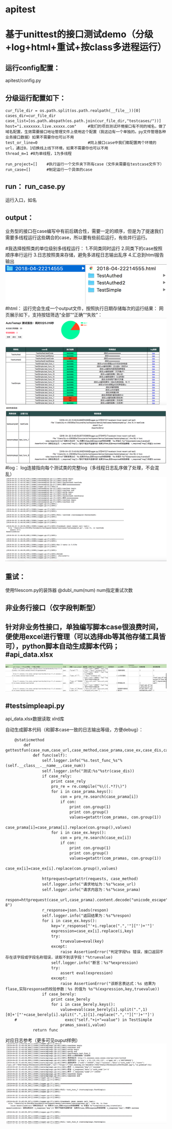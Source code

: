 # apitest
基于unittest的接口测试demo（分级+log+html+重试+按class多进程运行）
==

运行config配置：
--
apitest/config.py

分级运行配置如下：
--
    cur_file_dir = os.path.split(os.path.realpath(__file__))[0]
    cases_dir=cur_file_dir
    case_list=[os.path.abspath(os.path.join(cur_file_dir,"testcases/"))]
    host="i.xxxxxxx.live.xxxxx.com"     #我们的项目测试环境接口有不同的域名，做了域名配置，生效需要接口地址管理文件上使用这个配置（我这边有一个单独的。py文件管理各种业务接口数据）如果不需要你也可以不用
    test_or_line=0                      #同上接口case中我们都配置两个环境的url，通过0，1切换线上线下环境，如果不需要你也可以不用
    thread_m=1 #0为单线程，1为多线程

    run_project=[]    #执行运行一个文件夹下所有case（文件夹需要在testcase文件下）
    run_case=[]       #制定运行一个具体的case
run： run_case.py
--
运行入口，如名

output：
--
业务型的接口在case编写中有前后耦合性，需要一定的顺序，但是为了提速我们需要多线程运行这些耦合的case，所以要有些前后运行，有些并行运行。

#我选择按照类的单位级别多线程运行：
1.不同类同时运行
2.同类下的case按照顺序串行运行
3.日志按照类来存储，避免多进程日志输出乱序
4.汇总到html报告输出
![image_text](https://github.com/Mistukiyue/apitest/blob/master/img/1.png)
#html：
运行完会生成一个output文件，按照执行日期存储每次的运行结果：
网页展示如下，支持按钮筛选“全部”“正确”“失败”：
![image_text](https://github.com/Mistukiyue/apitest/blob/master/img/2.png)
![image_text](https://github.com/Mistukiyue/apitest/blob/master/img/3.png)
#log：
log连接指向每个测试类的完整log（多线程日志乱序做了处理，不会混乱）
![image_text](https://github.com/Mistukiyue/apitest/blob/master/img/4.png)

重试：
--
使用filescom.py的装饰器 @dubl_num(num) num指定重试次数

非业务行接口（仅字段判断型）
--
针对非业务性接口，单独编写脚本case很浪费时间，便使用excel进行管理（可以选择db等其他存储工具皆可），python脚本自动生成脚本代码；
#api_data.xlsx
--
![image_text](https://github.com/Mistukiyue/apitest/blob/master/img/5.png)

#testsimpleapi.py
--

api_data.xlsx数据读取 xlrd库

自动生成脚本代码（和脚本case一致的日志输出等级，方便debug）：

        @staticmethod
            def gettestfun(case_num,case_url,case_method,case_prama,case_ex,case_dis,case_rely,case_berely):
                def func(self):
                    self.logger.info("%s.test_func_%s"%(self.__class__.__name__,case_num))
                    self.logger.info("测试:%s"%str(case_dis))
                    if case_rely:
                        print case_rely 
                        pro_re = re.compile("%\((.*?)\)")
                        for i in case_prama.keys():
                            con = pro_re.search(case_prama[i])
                            if con:
                                print con.group(1)
                                print con.group()
                                values=getattr(com_pramas, con.group(1))
                                case_prama[i]=case_prama[i].replace(con.group(),values)
                        for i in case_ex.keys():
                            con = pro_re.search(case_ex[i])
                            if con:
                                print con.group(1)
                                print con.group()
                                values=getattr(com_pramas, con.group(1))
                                case_ex[i]=case_ex[i].replace(con.group(),values)

                    httprequest=getattr(requests, case_method)
                    self.logger.info("请求地址为：%s"%case_url)
                    self.logger.info("请求内容为：%s"%case_prama)
                    respon=httprequest(case_url,case_prama).content.decode("unicode_escape").encode("UTF-8")
                    r_response=json.loads(respon)
                    self.logger.info("返回结果为：%s"%respon)
                    for i in case_ex.keys():
                        key='r_response["'+i.replace(".",'"]["')+'"]'
                        expression=case_ex[i].replace(i,key)
                        try:
                            truevalue=eval(key)
                        except:
                            raise AssertionError("判定字段%s 错误，接口返回不存在该字段或字段名称错误，读取不到该字段！"%truevalue)   
                        self.logger.info("断言：%s"%expression)
                        try:
                            assert eval(expression)
                        except:  
                            raise AssertionError("该断言表达式：%s 结果为flase,实际response的校验参数：%s 的值为 %s"%(expression,key,truevalue))
                    if case_berely:
                        print case_berely 
                        for i in case_berely.keys(): 
                            value=eval(case_berely[i].split(".",1)[0]+'["'+case_berely[i].split(".",1)[1].replace(".",'"]["')+'"]')
        #                     exec("self."+i+"=value") in TestSimple
                            pramas_sava(i,value)
                return func
                
 对应日志参考（更多可见ouput样例）
 ![image_text](https://github.com/Mistukiyue/apitest/blob/master/img/7.png)






